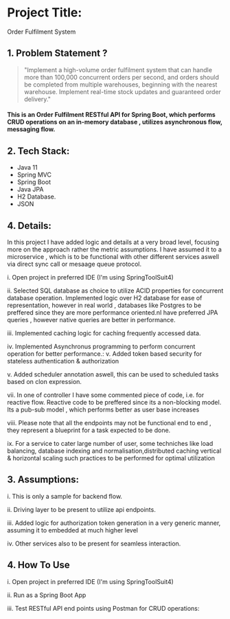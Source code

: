 # Project Title:

Order Fulfilment System

## 1. Problem Statement ?

> "Implement a high-volume order fulfilment system that can handle more than 100,000 concurrent orders per second, and orders should be completed from multiple warehouses, beginning with the nearest warehouse. Implement real-time stock updates and guaranteed order delivery."

#### This is an Order Fulfilment RESTful API for Spring Boot, which performs CRUD operations on an in-memory database , utilizes asynchronous flow, messaging flow.

## 2. Tech Stack:

- Java 11
- Spring MVC
- Spring Boot
- Java JPA
- H2 Database.
- JSON

## 4. Details:

In this project I have added logic and details at a very broad level, focusing more on the approach rather the metric assumptions. 
I have assumed it to a microservice , which is to be functional with other different services aswell via direct sync call or mesaage queue protocol.

i. Open project in preferred IDE (I'm using SpringToolSuit4) 

ii. Selected SQL database as choice to utilize ACID properties for concurrent database operation. Implemented logic over H2 database for ease of representation, however in real world , databases like Postgres to be preffered since they are more performance oriented.nI have preferred JPA queries , however native queries are better in performance.


iii. Implemented caching logic for caching frequently accessed data.

iv. Implemented Asynchronus programming to perform concurrent operation for better performance.:
v. Added token based security for stateless authentication & authorization

v. Added scheduler annotation aswell, this can be used to scheduled tasks based on clon expression.

vii. In one of controller I have some commented piece of code, i.e. for reactive flow. Reactive code to be preffered since its a non-blocking model. Its a pub-sub model , which performs better as user base increases

viii. Please note that all the endpoints may not be functional end to end , they represent a blueprint for a task expected to be done.  

ix. For a service to cater large number of user, some techniches like load balancing, database indexing and normalisation,distributed caching vertical & horizontal scaling such practices to be performed for optimal utilization

## 3. Assumptions:

i. This is only a sample for backend flow.

ii. Driving layer to be present to utilize api endpoints.

iii. Added logic for authorization token generation in a very generic manner, assuming it to embedded at much higher level

iv. Other services also to be present for seamless interaction.


## 4. How To Use

i. Open project in preferred IDE (I'm using SpringToolSuit4) 

ii. Run as a Spring Boot App

iii. Test RESTful API end points using Postman for CRUD operations:
